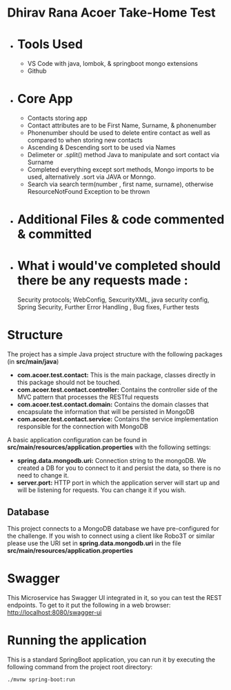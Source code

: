# Dhirav Rana Acoer Take-Home Test

- # Tools Used
    - VS Code with java, lombok, & springboot mongo extensions
    - Github

- # Core App
    - Contacts storing app
    - Contact attributes are to be First Name, Surname, & phonenumber
    - Phonenumber should be used to delete entire contact as well as compared to when storing new contacts
    - Ascending & Descending sort to be used via Names
    - Delimeter or .split() method Java to manipulate and sort contact via Surname
    - Completed everything except sort methods, Mongo imports to be used, alternatively .sort via JAVA or Monngo. 
    - Search via search term(number , first name, surname), otherwise ResourceNotFound Exception to be thrown

- # Additional Files & code commented & committed
- # What i would've completed should there be any requests made : 
    Security protocols; WebConfig, SexcurityXML, java security config, Spring Security, Further Error Handling
    , Bug fixes, Further tests

# Structure

The project has a simple Java project structure with the following packages (in **src/main/java**)

* **com.acoer.test.contact:** This is the main package, classes directly in this package should not be touched.
* **com.acoer.test.contact.controller:** Contains the controller side of the MVC pattern that processes  the RESTful requests
* **com.acoer.test.contact.domain:** Contains the domain classes that encapsulate the information that will be persisted in MongoDB
* **com.acoer.test.contact.service:** Contains the service implementation responsible for the connection with MongoDB

A basic application configuration can be found in **src/main/resources/application.properties** with the following settings:

* **spring.data.mongodb.uri:** Connection string to the mongoDB. We created a DB for you to connect to it and persist the data, so there is no need to change it.
* **server.port:** HTTP port in which the application server will start up and will be listening for requests. You can change it if you wish.

## Database

This project connects to a MongoDB database we have pre-configured for the challenge. If you wish to connect using a client like Robo3T or similar please use the URI set in **spring.data.mongodb.uri** in the file **src/main/resources/application.properties**

# Swagger

This Microservice has Swagger UI integrated in it, so you can test the REST endpoints. To get to it put the following in a web browser: [http://localhost:8080/swagger-ui](http://localhost:8080/swagger-ui)

# Running the application

This is a standard SpringBoot application, you can run it by executing the following command from the project root directory:

```
./mvnw spring-boot:run
```

